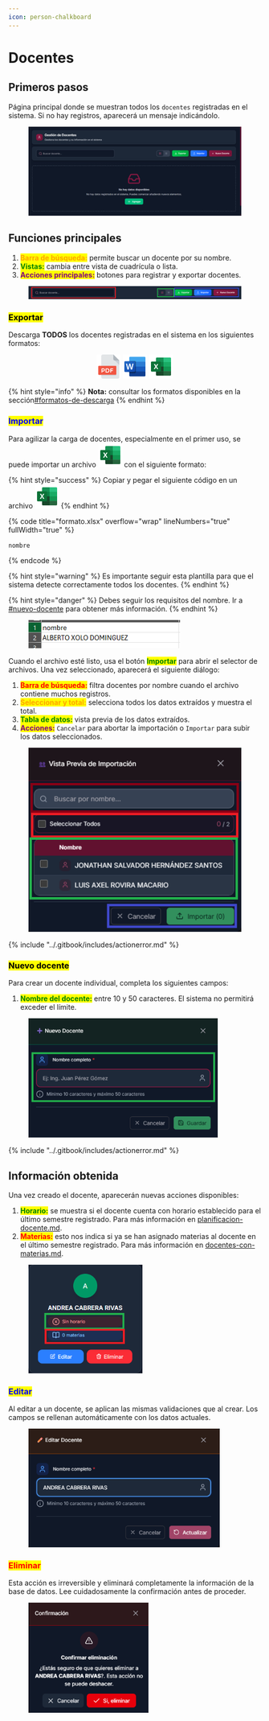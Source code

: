 ```yaml
---
icon: person-chalkboard
---
```


# Docentes

## Primeros pasos

Página principal donde se muestran todos los `docentes` registradas en el sistema. Si no hay registros, aparecerá un mensaje indicándolo.

<figure><img src="../.gitbook/assets/Captura de pantalla 2025-10-09 184325.png" alt=""><figcaption></figcaption></figure>

## Funciones principales

1. <mark style="color:orange;">**Barra de búsqueda:**</mark> permite buscar un docente por su nombre.
2. <mark style="color:green;">**Vistas:**</mark> cambia entre vista de cuadrícula o lista.
3. <mark style="color:purple;">**Acciones principales:**</mark> botones para registrar y exportar docentes.

<figure><img src="../.gitbook/assets/Captura de pantalla 2025-10-09 184506.png" alt=""><figcaption></figcaption></figure>

### <mark style="color:$success;">Exportar</mark>

Descarga **TODOS** los docentes registradas en el sistema en los siguientes formatos:

<div align="center"><img src="../.gitbook/assets/pdf-24.svg" alt=""> <img src="../.gitbook/assets/word-24.svg" alt=""> <img src="../.gitbook/assets/excel-24.svg" alt=""></div>

{% hint style="info" %}
**Nota:** consultar los formatos disponibles en la sección[#formatos-de-descarga](../otros/importante.md#formatos-de-descarga "mention")
{% endhint %}

### <mark style="color:blue;">Importar</mark>

Para agilizar la carga de docentes, especialmente en el primer uso, se puede importar un archivo ![](../.gitbook/assets/excel-24.svg) con el siguiente formato:

{% hint style="success" %}
Copiar y pegar el siguiente código en un archivo ![](../.gitbook/assets/excel-24.svg)
{% endhint %}

{% code title="formato.xlsx" overflow="wrap" lineNumbers="true" fullWidth="true" %}
```csv
nombre
```
{% endcode %}

{% hint style="warning" %}
Es importante seguir esta plantilla para que el sistema detecte correctamente todos los docentes.
{% endhint %}

{% hint style="danger" %}
Debes seguir los requisitos del nombre. Ir a [#nuevo-docente](docentes.md#nuevo-docente "mention") para obtener más información.
{% endhint %}

<figure><img src="../.gitbook/assets/Captura de pantalla 2025-10-09 185030.png" alt=""><figcaption></figcaption></figure>

Cuando el archivo esté listo, usa el botón <mark style="color:green;">**Importar**</mark> para abrir el selector de archivos. Una vez seleccionado, aparecerá el siguiente diálogo:

1. <mark style="color:red;">**Barra de búsqueda:**</mark> filtra docentes por nombre cuando el archivo contiene muchos registros.
2. <mark style="color:orange;">**Seleccionar y total:**</mark> selecciona todos los datos extraídos y muestra el total.
3. <mark style="color:green;">**Tabla de datos:**</mark> vista previa de los datos extraídos.
4. <mark style="color:purple;">**Acciones:**</mark> `Cancelar` para abortar la importación o `Importar` para subir los datos seleccionados.

<figure><img src="../.gitbook/assets/Captura de pantalla 2025-10-09 185144.png" alt=""><figcaption></figcaption></figure>

{% include "../.gitbook/includes/actionerror.md" %}

### <mark style="color:$primary;">Nuevo docente</mark>

Para crear un docente individual, completa los siguientes campos:

1. <mark style="color:green;">**Nombre del docente:**</mark> entre 10 y 50 caracteres. El sistema no permitirá exceder el límite.

<figure><img src="../.gitbook/assets/Captura de pantalla 2025-10-09 185423.png" alt="" width="377"><figcaption></figcaption></figure>

{% include "../.gitbook/includes/actionerror.md" %}

## Información obtenida

Una vez creado el docente, aparecerán nuevas acciones disponibles:

1. <mark style="color:green;">**Horario:**</mark> se muestra si el docente cuenta con horario establecido para el último semestre registrado. Para más información en [planificacion-docente.md](../gestion-de-horarios/planificacion-docente.md "mention").
2. <mark style="color:red;">**Materias:**</mark> esto nos indica si ya se han asignado materias al docente en el último semestre registrado. Para más información en [docentes-con-materias.md](../relaciones/docentes-con-materias.md "mention").

<figure><img src="../.gitbook/assets/Captura de pantalla 2025-10-09 185837.png" alt="" width="227"><figcaption></figcaption></figure>

### <mark style="color:blue;">Editar</mark>

Al editar a un docente, se aplican las mismas validaciones que al crear. Los campos se rellenan automáticamente con los datos actuales.

<figure><img src="../.gitbook/assets/Captura de pantalla 2025-10-09 190652.png" alt="" width="381"><figcaption></figcaption></figure>

### <mark style="color:red;">Eliminar</mark>

Esta acción es irreversible y eliminará completamente la información de la base de datos. Lee cuidadosamente la confirmación antes de proceder.

<figure><img src="../.gitbook/assets/Captura de pantalla 2025-10-09 190746.png" alt="" width="239"><figcaption></figcaption></figure>
